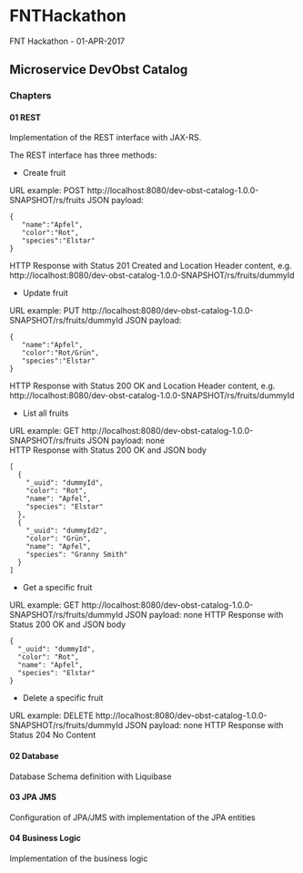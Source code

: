 # FNTHackathon
FNT Hackathon - 01-APR-2017

## Microservice DevObst Catalog 

### Chapters
#### 01 REST
Implementation of the REST interface with JAX-RS.

The REST interface has three methods:
  
*  Create fruit

URL example:  POST http://localhost:8080/dev-obst-catalog-1.0.0-SNAPSHOT/rs/fruits
JSON payload:

    {	   
	   "name":"Apfel",
	   "color":"Rot",
	   "species":"Elstar"
    }    
    
HTTP Response with Status 201 Created and Location Header content, e.g. http://localhost:8080/dev-obst-catalog-1.0.0-SNAPSHOT/rs/fruits/dummyId

*  Update fruit

URL example:  PUT http://localhost:8080/dev-obst-catalog-1.0.0-SNAPSHOT/rs/fruits/dummyId
JSON payload:

    {	   
	   "name":"Apfel",
	   "color":"Rot/Grün",
	   "species":"Elstar"
    }    
    
HTTP Response with Status 200 OK and Location Header content, e.g. http://localhost:8080/dev-obst-catalog-1.0.0-SNAPSHOT/rs/fruits/dummyId

*  List all fruits

URL example:  GET http://localhost:8080/dev-obst-catalog-1.0.0-SNAPSHOT/rs/fruits
JSON payload: none    
HTTP Response with Status 200 OK and JSON body

    [
	  {
	    "_uuid": "dummyId",
	    "color": "Rot",
	    "name": "Apfel",
	    "species": "Elstar"
	  },
	  {
	    "_uuid": "dummyId2",
	    "color": "Grün",
	    "name": "Apfel",
	    "species": "Granny Smith"
	  }
	]

* Get a specific fruit

URL example:  GET http://localhost:8080/dev-obst-catalog-1.0.0-SNAPSHOT/rs/fruits/dummyId
JSON payload: none
HTTP Response with Status 200 OK and JSON body

    {
	  "_uuid": "dummyId",
	  "color": "Rot",
	  "name": "Apfel",
	  "species": "Elstar"
	}
	
* Delete a specific fruit

URL example:  DELETE http://localhost:8080/dev-obst-catalog-1.0.0-SNAPSHOT/rs/fruits/dummyId
JSON payload: none
HTTP Response with Status 204 No Content


#### 02 Database
Database Schema definition with Liquibase
#### 03 JPA JMS
Configuration of JPA/JMS with implementation of the JPA entities
#### 04 Business Logic
Implementation of the business logic


